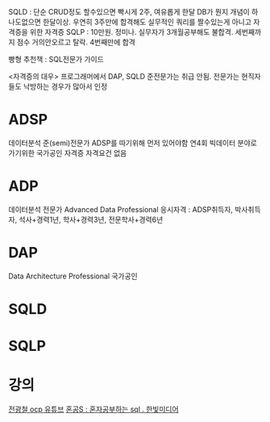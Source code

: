 SQLD : 단순 CRUD정도 할수있으면 빡시게 2주, 여유롭게 한달
    DB가 뭔지 개념이 하나도없으면 한달이상.   우연히 3주만에 합격해도 실무적인 쿼리를 짤수있는게 아니고 자격증을 위한 자격증
SQLP : 10만원.  정미나. 실무자가 3개월공부해도 불합격.  세번째까지 점수 거의안오르고 탈락. 4번째만에 합격

빵형 추천책 : SQL전문가 가이드

<자격증의 대우>
프로그래머에서  DAP, SQLD
준전문가는 취급 안됨.
전문가는 현직자들도 낙방하는 경우가 많아서 인정

# ADSP
데이터분석 준(semi)전문가
ADSP를 따기위해 먼저 있어야함
연4회
빅데이터 분야로 가기위한 국가공인 자격증
자격요건 없음

# ADP
데이터분석 전문가
Advanced Data Professional
응시자격 : ADSP취득자, 박사취득자, 석사+경력1년, 학사+경력3년, 전문학사+경력6년

# DAP
Data Architecture Professional
국가공인

# SQLD

# SQLP


# 강의
[전광철 ocp 유튜브](https://www.youtube.com/watch?v=_dx3fPb766E&list=PLlCujDgOz8x4JN2wHKbmlM8bFan-WaKj5&ab_channel=%EC%A0%84%EA%B4%91%EC%B2%A0OCP)
[혼공S : 혼자공부하는 sql . 한빛미디어](https://www.youtube.com/watch?v=0cRhit1EJM0&list=PLVsNizTWUw7GCfy5RH27cQL5MeKYnl8Pm&ab_channel=%ED%95%9C%EB%B9%9B%EB%AF%B8%EB%94%94%EC%96%B4)
